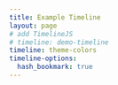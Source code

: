 ```yaml
---
title: Example Timeline
layout: page
# add TimelineJS
# timeline: demo-timeline
timeline: theme-colors
timeline-options:
  hash_bookmark: true
---
```

